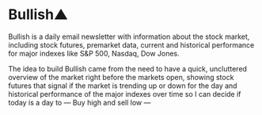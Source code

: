 # Bullish▲
Bullish is a daily email newsletter with information about the stock market, including stock futures, premarket data, current and historical performance for major indexes like S&P 500, Nasdaq, Dow Jones.

The idea to build Bullish came from the need to have a quick, uncluttered overview of the market right before the markets open, showing stock futures that signal if the market is trending up or down for the day and historical performance of the major indexes over time so I can decide if today is a day to  — Buy high and sell low —
